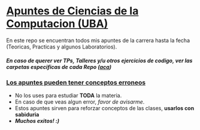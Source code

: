 
# <u>Apuntes de Ciencias de la Computacion (UBA)</u>
En este repo se encuentran todos mis apuntes de la carrera hasta la fecha
(Teoricas, Practicas y algunos Laboratorios).

##### _En caso de querer ver TPs, Talleres y/u otros ejercicios de codigo, ver las carpetas especificas de cada Repo_ ([aca](https://github.com/jorgerankov)) 

### <u>Los apuntes pueden tener conceptos erroneos</u>
- No los uses para estudiar **TODA** la materia. 
- En caso de que veas algun error, _favor de avisarme_.
- Estos apuntes sirven para reforzar conceptos de las clases, **usarlos con sabiduria**
- ***Muchos exitos! :)***
